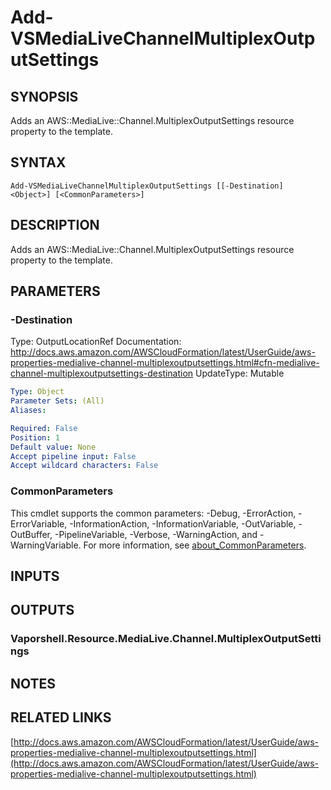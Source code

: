 # Add-VSMediaLiveChannelMultiplexOutputSettings

## SYNOPSIS
Adds an AWS::MediaLive::Channel.MultiplexOutputSettings resource property to the template.

## SYNTAX

```
Add-VSMediaLiveChannelMultiplexOutputSettings [[-Destination] <Object>] [<CommonParameters>]
```

## DESCRIPTION
Adds an AWS::MediaLive::Channel.MultiplexOutputSettings resource property to the template.

## PARAMETERS

### -Destination
Type: OutputLocationRef
Documentation: http://docs.aws.amazon.com/AWSCloudFormation/latest/UserGuide/aws-properties-medialive-channel-multiplexoutputsettings.html#cfn-medialive-channel-multiplexoutputsettings-destination
UpdateType: Mutable

```yaml
Type: Object
Parameter Sets: (All)
Aliases:

Required: False
Position: 1
Default value: None
Accept pipeline input: False
Accept wildcard characters: False
```

### CommonParameters
This cmdlet supports the common parameters: -Debug, -ErrorAction, -ErrorVariable, -InformationAction, -InformationVariable, -OutVariable, -OutBuffer, -PipelineVariable, -Verbose, -WarningAction, and -WarningVariable. For more information, see [about_CommonParameters](http://go.microsoft.com/fwlink/?LinkID=113216).

## INPUTS

## OUTPUTS

### Vaporshell.Resource.MediaLive.Channel.MultiplexOutputSettings
## NOTES

## RELATED LINKS

[http://docs.aws.amazon.com/AWSCloudFormation/latest/UserGuide/aws-properties-medialive-channel-multiplexoutputsettings.html](http://docs.aws.amazon.com/AWSCloudFormation/latest/UserGuide/aws-properties-medialive-channel-multiplexoutputsettings.html)

